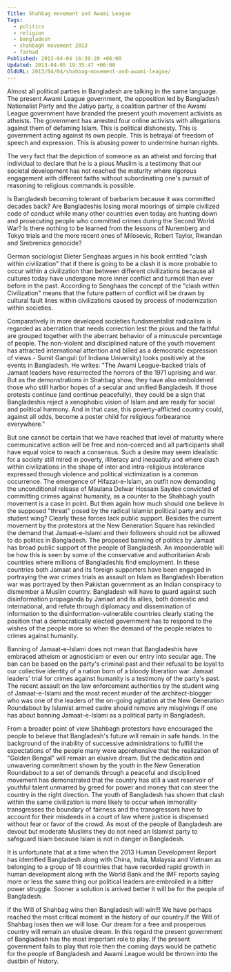 ```yaml
---
Title: Shahbag movement and Awami League
Tags:
  - politics
  - religion
  - bangladesh
  - shahbagh movement 2013
  - farhad
Published: 2013-04-04 16:39:20 +06:00
Updated: 2013-04-05 19:35:47 +06:00
OldURL: 2013/04/04/shahbag-movement-and-awami-league/
---
```


Almost all political parties in Bangladesh are talking in the same language. The present Awami League government, the opposition led by Bangladesh Nationalist Party and the Jatiyo party, a coalition partner of the Awami League government have branded the present youth movement activists as atheists. The government has arrested four online activists with allegations against them of defaming Islam.  This is political dishonesty. This is government acting against its own people. This is betrayal of freedom of speech and expression. This is abusing power to undermine human rights. 

The very fact that the depiction of someone as an atheist and forcing that individual to declare that he is a pious Muslim is a testimony that our societal development has not reached the maturity where rigorous engagement with different faiths without subordinating one's pursuit of reasoning to religious commands is possible.

Is Bangladesh becoming tolerant of barbarism because it was committed decades back? Are Bangladeshis losing moral moorings of simple civilized code of conduct while many other countries even today are hunting down and prosecuting people who committed crimes during the Second World War?  Is there nothing to be learned from the lessons of Nuremberg and Tokyo trials and the more recent ones of Milosevic, Robert Taylor, Rwandan and Srebrenica genocide?

German sociologist Dieter Senghaas argues in his book entitled "clash within civilization" that if there is going to be a clash it is more probable to occur within a civilization than between different civilizations because all cultures today have undergone more inner conflict and turmoil than ever before in the past. According to Senghaas the concept of the "clash within Civilization" means that the future pattern of conflict will be drawn by cultural fault lines within civilizations caused by process of modernization within societies.

Comparatively in more developed societies fundamentalist radicalism is regarded as aberration that needs correction lest the pious and the faithful are grouped together with the aberrant behavior of a minuscule percentage of people. The non-violent and disciplined nature of the youth movement has attracted international attention and billed as a democratic expression of views.- Sumit Ganguli (of Indiana University) looks positively at the events in Bangladesh. He writes: "The Awami League-backed trials of Jamaat leaders have resurrected the horrors of the 1971 uprising and war. But as the demonstrations in Shahbag show, they have also emboldened those who still harbor hopes of a secular and unified Bangladesh. If those protests continue (and continue peacefully), they could be a sign that Bangladeshis reject a xenophobic vision of Islam and are ready for social and political harmony. And in that case, this poverty-afflicted country could, against all odds, become a poster child for religious forbearance everywhere."

But one cannot be certain that we have reached that level of maturity where communicative action will be free and non-coerced and all participants shall have equal voice to reach a consensus.  Such a desire may seem idealistic for a society still mired in poverty, illiteracy and inequality and where clash within civilizations in the shape of inter and intra-religious intolerance expressed through violence and political victimization is a common occurrence. The emergence of Hifazat-e-Islam, an outfit now demanding the unconditional release of Maulana Delwar Hossain Saydee convicted of committing crimes against humanity, as a counter to the Shahbagh youth movement is a case in point.
But then again how much should one believe in the supposed "threat" posed by the radical Islamist political party and its student wing? Clearly these forces lack public support. Besides the current movement by the protestors at the New Generation Square has rekindled the demand that Jamaat-e-Islami and their followers should not be allowed to do politics in Bangladesh. The proposed banning of politics by Jamaat has broad public support of the people of Bangladesh. An imponderable will be how this is seen by some of the conservative and authoritarian Arab countries where millions of Bangladeshis find employment. In these countries both Jamaat and its foreign supporters have been engaged in portraying the war crimes trials as assault on Islam as Bangladesh liberation war was portrayed by then Pakistan government as an Indian conspiracy to dismember a Muslim country. Bangladesh will have to guard against such disinformation propaganda by Jamaat and its allies, both domestic and international, and refute through diplomacy and dissemination of information to the disinformation-vulnerable countries clearly stating the  position that a democratically elected government has to respond to the wishes of the people more so when the demand of the people relates to crimes against humanity.

Banning of Jamaat-e-Islami does not mean that Bangladeshis have embraced atheism or agnosticism or even our entry into secular age. The ban can be  based on the party's criminal past and their refusal to be loyal to our collective identity of a nation born of a bloody liberation war. Jamaat leaders' trial for crimes against humanity is a testimony of the party's past. The recent assault on the law enforcement authorities by the student wing of Jamaat-e-Islami and the most recent murder of the architect-blogger who was one of the leaders of the on-going agitation at the New Generation Roundabout by Islamist armed cadre should remove any misgivings if one has about banning Jamaat-e-Islami as a political party in Bangladesh.
 
From a broader point of view Shahbagh protestors have encouraged the people to believe that Bangladesh's future will remain in safe hands. In the background of the inability of successive administrations to fulfill the expectations of the people many were apprehensive that the realization of  "Golden Bengal" will remain an elusive dream. But the dedication and unwavering commitment shown by the youth in the New Generation Roundabout to a set of demands through a peaceful and disciplined movement has demonstrated that the country has still a vast reservoir of youthful talent unmarred by greed for power and money that can steer the country in the right direction. The youth of Bangladesh has shown that clash within the same civilization is more likely to occur when immorality transgresses the boundary of fairness and the transgressors have to account for their misdeeds in a court of law where justice is dispensed without fear or favor of the crowd. As most of the people of Bangladesh are devout but moderate Muslims they do not need an Islamist party to safeguard Islam because Islam is not in danger in Bangladesh.
 
It is unfortunate that at a time when the 2013 Human Development Report has identified Bangladesh along with China, India, Malaysia and Vietnam as belonging to a group of 18 countries that have recorded rapid growth in human development along with the World Bank and the IMF reports saying more or less the same thing our political leaders are embroiled in a bitter power struggle.  Sooner a solution is arrived better it will be for the people of Bangladesh.

If the Will of Shahbag wins then Bangladesh will win!!! We have perhaps reached the most critical moment in the history of our country.If the Will of Shahbag loses then we will lose. Our dream for a free and prosperous country will remain an elusive dream. In this regard the present government of Bangladesh has the most important role to play. If the present government fails to play that role then the coming days would be pathetic for the people of Bangladesh and Awami League would be thrown into the dustbin of history.
  
